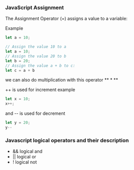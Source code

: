 ### JavaScript Assignment

The Assignment Operator (=) assigns a value to a variable:

Example 
```javascript 
let a = 10;
```

```javascript
// Assign the value 10 to a
let a = 10;
// Assign the value 20 to b
let b = 20;
// Assign the value a + b to c:
let c = a + b
```

we can also do multiplication with this operator ** * **

++ is used for increment 
example 
```javascript
let x = 10;
x++;
```

and -- is used for decrement 
```javascript
let y = 20;
y--
```

### Javascript logical operators and their description

- && logical and
- || logical or
- ! logical not




